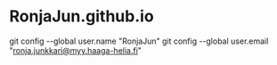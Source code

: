 # RonjaJun.github.io
git config --global user.name "RonjaJun"
git config --global user.email "ronja.junkkari@myy.haaga-helia.fi"